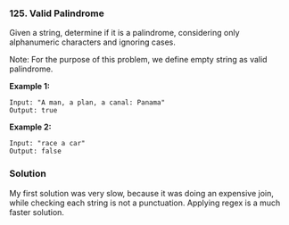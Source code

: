 ### 125. Valid Palindrome

Given a string, determine if it is a palindrome, considering only alphanumeric characters and ignoring cases.

Note: For the purpose of this problem, we define empty string as valid palindrome.

**Example 1:**
```
Input: "A man, a plan, a canal: Panama"
Output: true
```

**Example 2:**

```
Input: "race a car"
Output: false
```

### Solution
My first solution was very slow, because it was doing an expensive join, while checking each string is not a punctuation. Applying regex is a much faster solution.